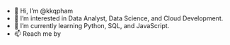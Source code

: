 - 👋 Hi, I’m @kkqpham
- 👀 I’m interested in Data Analyst, Data Science, and Cloud Development.
- 🌱 I’m currently learning Python, SQL, and JavaScript.
- 📫 Reach me by 

<!---
kkqpham/kkqpham is a ✨ special ✨ repository because its `README.md` (this file) appears on your GitHub profile.
You can click the Preview link to take a look at your changes.
--->
